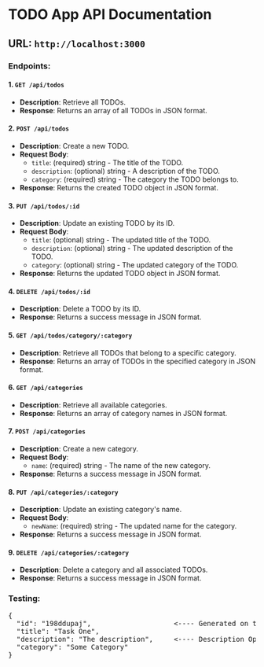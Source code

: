 # TODO App API Documentation

## URL: `http://localhost:3000`

### Endpoints:

#### 1. `GET /api/todos`
- **Description**: Retrieve all TODOs.
- **Response**: Returns an array of all TODOs in JSON format.

#### 2. `POST /api/todos`
- **Description**: Create a new TODO.
- **Request Body**:
  - `title`: (required) string - The title of the TODO.
  - `description`: (optional) string - A description of the TODO.
  - `category`: (required) string - The category the TODO belongs to.
- **Response**: Returns the created TODO object in JSON format.

#### 3. `PUT /api/todos/:id`
- **Description**: Update an existing TODO by its ID.
- **Request Body**:
  - `title`: (optional) string - The updated title of the TODO.
  - `description`: (optional) string - The updated description of the TODO.
  - `category`: (optional) string - The updated category of the TODO.
- **Response**: Returns the updated TODO object in JSON format.

#### 4. `DELETE /api/todos/:id`
- **Description**: Delete a TODO by its ID.
- **Response**: Returns a success message in JSON format.

#### 5. `GET /api/todos/category/:category`
- **Description**: Retrieve all TODOs that belong to a specific category.
- **Response**: Returns an array of TODOs in the specified category in JSON format.

#### 6. `GET /api/categories`
- **Description**: Retrieve all available categories.
- **Response**: Returns an array of category names in JSON format.

#### 7. `POST /api/categories`
- **Description**: Create a new category.
- **Request Body**:
  - `name`: (required) string - The name of the new category.
- **Response**: Returns a success message in JSON format.

#### 8. `PUT /api/categories/:category`
- **Description**: Update an existing category's name.
- **Request Body**:
  - `newName`: (required) string - The updated name for the category.
- **Response**: Returns a success message in JSON format.

#### 9. `DELETE /api/categories/:category`
- **Description**: Delete a category and all associated TODOs.
- **Response**: Returns a success message in JSON format.


### Testing:

<pre>
{
  "id": "198ddupaj",                    <---- Generated on task creation
  "title": "Task One",
  "description": "The description",     <---- Description Optional
  "category": "Some Category"
}
